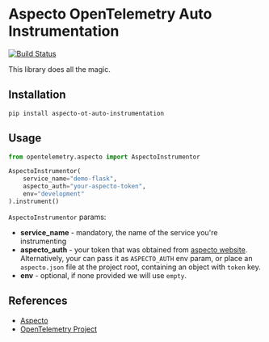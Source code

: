 # Aspecto OpenTelemetry Auto Instrumentation
[![Build Status](https://badge.fury.io/py/aspecto-ot-auto-instrumentation.svg)](https://pypi.org/project/aspecto-ot-auto-instrumentation/) 

This library does all the magic.

## Installation
    pip install aspecto-ot-auto-instrumentation


## Usage
```python
from opentelemetry.aspecto import AspectoInstrumentor

AspectoInstrumentor(
    service_name="demo-flask",
    aspecto_auth="your-aspecto-token",
    env="development" 
).instrument()
```

`AspectoInstrumentor` params:  
* **service_name** - mandatory, the name of the service you're instrumenting
* **aspecto_auth** - your token that was obtained from [aspecto website](https://app.aspecto.io/app/integration).  
Alternatively, your can pass it as `ASPECTO_AUTH` env param, or place an `aspecto.json` file at the project root, containing an object with `token` key.
* **env** - optional, if none provided we will use `empty`.



## References

* [Aspecto](https://app.aspecto.io)
* [OpenTelemetry Project](https://opentelemetry.io/)
